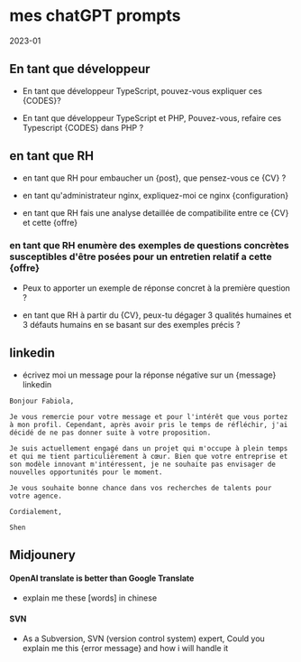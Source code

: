 mes chatGPT prompts
===================

2023-01

## En tant que développeur

- En tant que développeur TypeScript, pouvez-vous expliquer ces {CODES}?

- En tant que développeur TypeScript et PHP, Pouvez-vous, refaire ces Typescript {CODES} dans PHP ? 


## en tant que RH

- en tant que RH pour embaucher un {post}, que pensez-vous ce {CV} ?

- en tant qu'administrateur nginx, expliquez-moi ce nginx {configuration}

- en tant que RH fais une analyse detaillée de compatibilite entre ce {CV} et cette {offre}

### en tant que RH enumère des exemples de questions concrètes susceptibles d'être posées pour un entretien relatif a cette {offre}

- Peux to apporter un exemple de réponse concret à la première question ? 

- en tant que RH à partir du {CV}, peux-tu dégager 3 qualités humaines et 3 défauts humains en se basant sur des exemples précis ? 

## linkedin

- écrivez moi un message pour la réponse négative sur un {message} linkedin

```
Bonjour Fabiola,

Je vous remercie pour votre message et pour l'intérêt que vous portez à mon profil. Cependant, après avoir pris le temps de réfléchir, j'ai décidé de ne pas donner suite à votre proposition.

Je suis actuellement engagé dans un projet qui m'occupe à plein temps et qui me tient particulièrement à cœur. Bien que votre entreprise et son modèle innovant m'intéressent, je ne souhaite pas envisager de nouvelles opportunités pour le moment.

Je vous souhaite bonne chance dans vos recherches de talents pour votre agence.

Cordialement,

Shen
```

## Midjounery

#### OpenAI translate is better than Google Translate

- explain me these [words] in chinese 

#### SVN

- As a  Subversion, SVN (version control system) expert, Could you explain me this {error message} and how i will handle it
